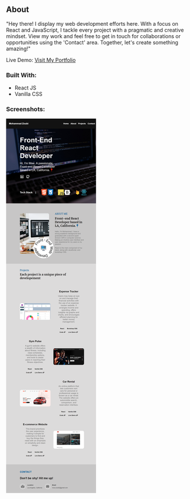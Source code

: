 ## About

"Hey there! I display my web development efforts here. With a focus on React and JavaScript, I tackle every project with a pragmatic and creative mindset. View my work and feel free to get in touch for collaborations or opportunities using the 'Contact' area. Together, let's create something amazing!"

Live Demo: [Visit My Portfolio](https://main--moe-dev-portfolio.netlify.app/)

### Built With:
* React JS
* Vanilla CSS

### Screenshots:
![Portfolio Page](./src/images/readme/portfolio-ss.png)
